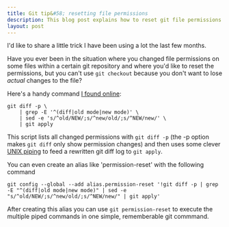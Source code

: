 ```yaml
---
title: Git tip&#58; resetting file permissions
description: This blog post explains how to reset git file permissions of files you've modified without losing your changes.
layout: post
---
```

I'd like to share a little trick I have been using a lot the last few months.

Have you ever been in the situation where you changed file permissions on some files within a certain git repository and where you'd like to reset the permissions, but you can't use `git checkout` because you don't want to lose *actual* changes to the file?

Here's a handy command [I found online][stackoverflow]:

	git diff -p \
	    | grep -E '^(diff|old mode|new mode)' \
	    | sed -e 's/^old/NEW/;s/^new/old/;s/^NEW/new/' \
	    | git apply

This script lists all changed permissions with `git diff -p` (the -p option makes `git diff` only show permission changes) and then uses some clever [UNIX piping][piping] to feed a rewritten git diff log to `git apply`.

You can even create an alias like 'permission-reset' with the following command

	git config --global --add alias.permission-reset '!git diff -p | grep -E "^(diff|old mode|new mode)" | sed -e "s/^old/NEW/;s/^new/old/;s/^NEW/new/" | git apply'

After creating this alias you can use `git permission-reset` to execute the multiple piped commands in one simple, rememberable git commmand.


[stackoverflow]: http://stackoverflow.com/questions/2517339/git-how-to-recover-the-file-permissions-git-thinks-the-file-should-be
[piping]: /2012/08/how-to-delete-a-file-when-its-in-use-os-x